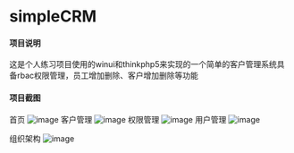 # simpleCRM

#### 项目说明
 这是个人练习项目使用的winui和thinkphp5来实现的一个简单的客户管理系统具备rbac权限管理，员工增加删除、客户增加删除等功能
 
####  项目截图
首页
![image](https://www.piccolo.wang/wp-content/uploads/2018/04/%E9%A6%96%E9%A1%B5.jpg)
客户管理
![image](https://www.piccolo.wang/wp-content/uploads/2018/04/%E5%AE%A2%E6%88%B7.jpg)
权限管理
![image](https://www.piccolo.wang/wp-content/uploads/2018/04/%E6%9D%83%E9%99%90%E7%AE%A1%E7%90%86.jpg)
用户管理
![image](https://www.piccolo.wang/wp-content/uploads/2018/04/%E7%94%A8%E6%88%B7%E7%AE%A1%E7%90%86.jpg)

组织架构
![image](https://www.piccolo.wang/wp-content/uploads/2018/04/%E7%BB%84%E7%BB%87%E6%9E%B6%E6%9E%84.jpg)